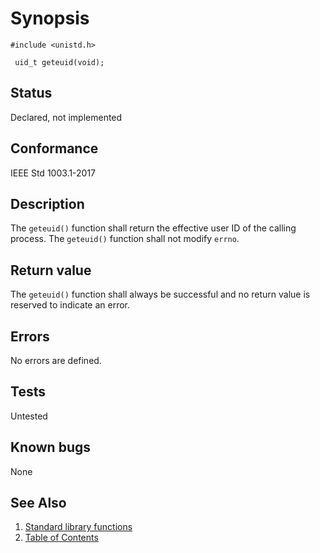 # Synopsis 
`#include <unistd.h>`

` uid_t geteuid(void);`


## Status
Declared, not implemented
## Conformance
IEEE Std 1003.1-2017
## Description


The `geteuid()` function shall return the effective user ID of the calling process. The `geteuid()` function shall not
modify `errno`.


## Return value


The `geteuid()` function shall always be successful and no return value is reserved to indicate an error.


## Errors


No errors are defined.




## Tests

Untested

## Known bugs

None

## See Also 
1. [Standard library functions](../README.md)
2. [Table of Contents](../../../README.md)
